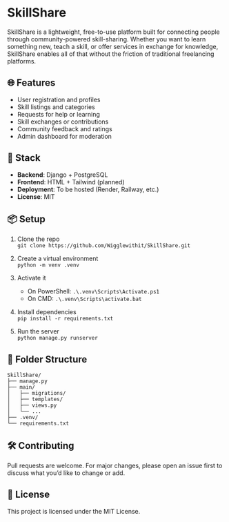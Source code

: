 # SkillShare

SkillShare is a lightweight, free-to-use platform built for connecting people through community-powered skill-sharing. 
Whether you want to learn something new, teach a skill, or offer services in exchange for knowledge, SkillShare enables all of that without the friction of traditional freelancing platforms.

## 🌐 Features

- User registration and profiles
- Skill listings and categories
- Requests for help or learning
- Skill exchanges or contributions
- Community feedback and ratings
- Admin dashboard for moderation

## 🚀 Stack

- **Backend**: Django + PostgreSQL
- **Frontend**: HTML + Tailwind (planned)
- **Deployment**: To be hosted (Render, Railway, etc.)
- **License**: MIT

## 📦 Setup

1. Clone the repo  
   `git clone https://github.com/Wigglewithit/SkillShare.git`

2. Create a virtual environment  
   `python -m venv .venv`

3. Activate it  
   - On PowerShell: `.\.venv\Scripts\Activate.ps1`
   - On CMD: `.\.venv\Scripts\activate.bat`

4. Install dependencies  
   `pip install -r requirements.txt`

5. Run the server  
   `python manage.py runserver`

## 📂 Folder Structure

```
SkillShare/
├── manage.py
├── main/
│   ├── migrations/
│   ├── templates/
│   ├── views.py
│   └── ...
├── .venv/
└── requirements.txt
```

## 🛠 Contributing

Pull requests are welcome. For major changes, please open an issue first to discuss what you’d like to change or add.

## 📄 License

This project is licensed under the MIT License.
